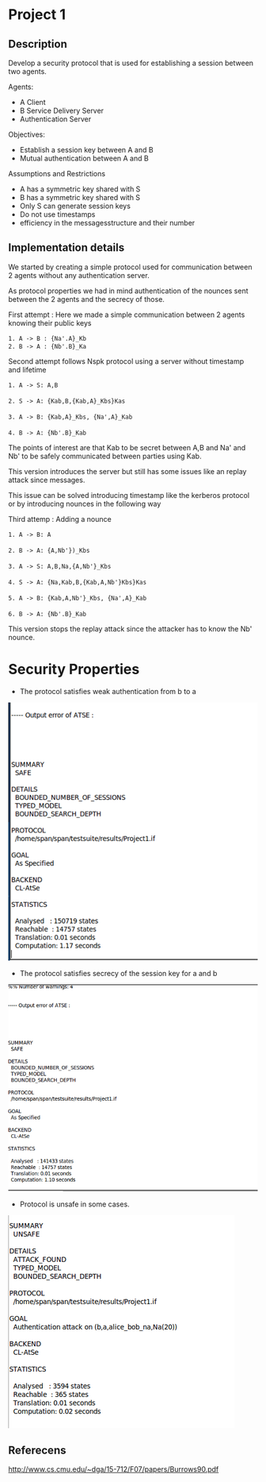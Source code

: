 # Project 1

## Description

Develop a security protocol that is used for establishing a session between two agents.

Agents:
- A Client
- B Service Delivery Server
- Authentication Server

Objectives:
- Establish a session key between A and B
- Mutual authentication between A and B

Assumptions and Restrictions
- A has a symmetric key shared with S
- B has a symmetric key shared with S
- Only S can generate session keys
- Do not use timestamps
- efficiency in the messagesstructure and their number

## Implementation details

We started by creating a simple protocol used for communication between 2 agents without any authentication server.

As protocol properties we had in mind authentication of the nounces sent between the 2 agents and the secrecy of those.

First attempt : Here we made a simple communication between 2 agents knowing their public keys 

```
1. A -> B : {Na'.A}_Kb
2. B -> A : {Nb'.B}_Ka
```

Second attempt follows Nspk protocol using a server without timestamp and lifetime

```
1. A -> S: A,B

2. S -> A: {Kab,B,{Kab,A}_Kbs}Kas

3. A -> B: {Kab,A}_Kbs, {Na',A}_Kab

4. B -> A: {Nb'.B}_Kab
```

The points of interest are that Kab to be secret between A,B and Na' and Nb' to be safely communicated between parties using Kab.

This version introduces the server but still has some issues like an replay attack since messages.

This issue can be solved introducing timestamp like the kerberos protocol or by introducing nounces in the following way

Third attemp : Adding a nounce

```
1. A -> B: A

2. B -> A: {A,Nb'})_Kbs

3. A -> S: A,B,Na,{A,Nb'}_Kbs

4. S -> A: {Na,Kab,B,{Kab,A,Nb'}Kbs}Kas

5. A -> B: {Kab,A,Nb'}_Kbs, {Na',A}_Kab

6. B -> A: {Nb'.B}_Kab
```

This version stops the replay attack since the attacker has to know the Nb' nounce.

# Security Properties

- The protocol satisfies weak authentication from b to a
<img src="Resources/bob_alice_nb.PNG">

- The protocol satisfies secrecy of the session key for a and b

<img src="Resources/SecretSkab.PNG">

- Protocol is unsafe in some cases.

<img src="Resources/Unsafe_alice_bob.PNG">

## Referecens

http://www.cs.cmu.edu/~dga/15-712/F07/papers/Burrows90.pdf 